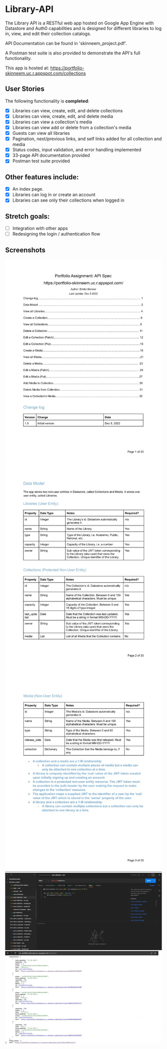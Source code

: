 # Library-API

The Library API is a RESTful web app hosted on Google App Engine with Datastore and Auth0 capabilities and is designed for different libraries to log in, view, and edit their collection catalogs.

API Documentation can be found in 'skinneem_project.pdf'.

A Postman test suite is also provided to demonstrate the API's full functionality.

This app is hosted at: https://portfolio-skinneem.uc.r.appspot.com/collections

## User Stories

The following functionality is **completed**:

- [x] Libraries can view, create, edit, and delete collections
- [x] Libraries can view, create, edit, and delete media
- [x] Libraries can view a collection's media
- [x] Libraries can view add or delete from a collection's media
- [x] Guests can view all libraries
- [x] Pagination, next/previous links, and self links added for all collection and media
- [x] Status codes, input validation, and error handling implemented
- [x] 33-page API documentation provided
- [x] Postman test suite provided

## Other features include:
- [x] An index page.
- [x] Libraries can log in or create an account
- [x] Libraries can see only their collections when logged in

## Stretch goals:
- [ ] Integration with other apps
- [ ] Redesigning the login / authentication flow

## Screenshots

<img src='library1.JPG' title='Library API Page 1' width='' alt='API page 1' />
<img src='library2.JPG' title='Library API Page 2' width='' alt='API page 2' />
<img src='library3.JPG' title='Library API Page 3' width='' alt='API page 3' />
<img src='library4.JPG' title='Postman Testing' width='' alt='Postman example' />
<img src='library5.JPG' title='View All Collections' width='' alt='View collections' />
